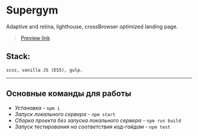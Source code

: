 # Supergym
Adaptive and retina, lighthouse, crossBrowser optimized landing page.
> [Preview link](https://sdwayy.github.io/smart-device/)

## Stack:
    scss, vanilla JS (ES5), gulp.
---
## Основные команды для работы
*  *Установка* -  `npm i`
* *Запуск локального сервера* - `npm start`
* *Сборка проекта без запуска локального сервера* -  `npm run build`
* *Запуск тестирования на соответствия код-гайдам* - `npm test`
